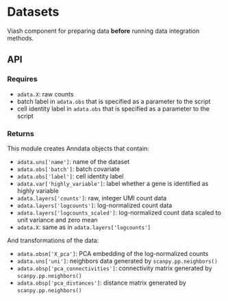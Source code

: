 # Datasets

Viash component for preparing data **before** running data integration methods.

## API

### Requires

* `adata.X`: raw counts
* batch label in `adata.obs` that is specified as a parameter to the script
* cell identity label in `adata.obs` that is specified as a parameter to the script

### Returns

This module creates Anndata objects that contain:

* `adata.uns['name']`: name of the dataset
* `adata.obs['batch']`: batch covariate
* `adata.obs['label']`: cell identity label
* `adata.var['highly_variable']`: label whether a gene is identified as highly variable
* `adata.layers['counts']`: raw, integer UMI count data
* `adata.layers['logcounts']`: log-normalized count data
* `adata.layers['logcounts_scaled']`: log-normalized count data scaled to unit variance and zero mean
* `adata.X`: same as in `adata.layers['logcounts']`

And transformations of the data:

* `adata.obsm['X_pca']`: PCA embedding of the log-normalized counts
* `adata.uns['uni']`: neighbors data generated by `scanpy.pp.neighbors()`
* `adata.obsp['pca_connectivities']`: connectivity matrix generated by `scanpy.pp.neighbors()`
* `adata.obsp['pca_distances']`: distance matrix generated by `scanpy.pp.neighbors()`
